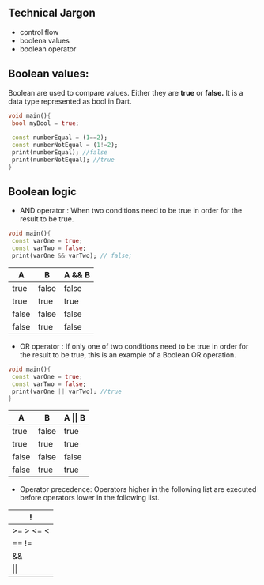 ## Technical Jargon
* control flow
* boolena values
* boolean operator


## Boolean values:
 Boolean are used to compare values. Either they are **true** or **false.** It is a data type represented as bool in Dart. 
 ```dart
 void main(){
  bool myBool = true;
  
  const numberEqual = (1==2);
  const numberNotEqual = (1!=2);
  print(numberEqual); //false
  print(numberNotEqual); //true
 }
 ```
 
 
 ## Boolean logic
 * AND operator : When two conditions need to be true in order for the result to be true.
 ```dart
 void main(){
  const varOne = true;
  const varTwo = false;
  print(varOne && varTwo); // false;
```

|   A  |  B  |  A && B  |
|------|-----|----------|
| true| false | false |
| true| true | true |
| false| false | false |
| false| true | false |

* OR operator : If only one of two conditions need to be true in order for the result to be true, this is an example of a Boolean OR operation.
```dart
void main(){
 const varOne = true;
 const varTwo = false;
 print(varOne || varTwo); //true
}
```

|   A  |  B  |  A \|\| B  |
|------|-----|----------|
| true| false | true |
| true| true | true |
| false| false | false |
| false| true | true |


* Operator precedence: Operators higher in the following list are executed before operators lower in the following list.

| ! |
|----|
| >= > <= < |
| == != |
| && |
| \|\| |

 
 
